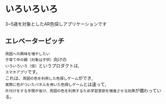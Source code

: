 # いろいろいろ
3~5歳を対象としたAR色探しアプリケーションです

## エレベーターピッチ
`周囲への興味を増やしたい`  
`子育て中の親（対象は子供）`向けの  
`いろいろいろ（仮）`というプロダクトは,  
`スマホアプリ`です。  
これは、`周囲の色を利用した色探しゲーム`ができ,  
`実際に色がついたパネルを用いた色探しゲーム`とは違って,  
`片付けをする手間が省け、周囲の色を利用するため学習意欲を増進させる効果`が備わっている。  
